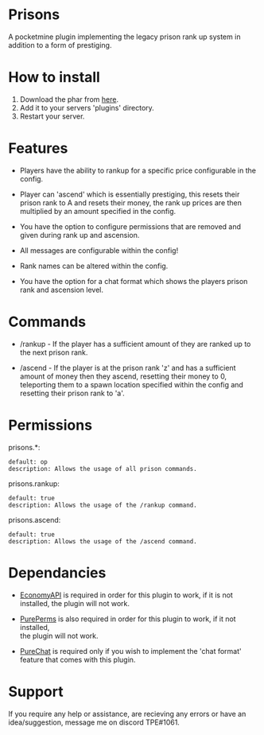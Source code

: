 # Prisons
A pocketmine plugin implementing the legacy prison rank up system in addition to a form of prestiging.

# How to install
1. Download the phar from [here](https://poggit.pmmp.io/ci/TPEimperialPE/Prisons/Prisons/dev:31).
2. Add it to your servers 'plugins' directory.
3. Restart your server.

# Features

- Players have the ability to rankup for a specific price configurable in the config.

- Player can 'ascend' which is essentially prestiging, this resets their prison rank to A and resets their money, the rank up prices are
then multiplied by an amount specified in the config.

- You have the option to configure permissions that are removed and given during rank up and ascension.

- All messages are configurable within the config!

- Rank names can be altered within the config.

- You have the option for a chat format which shows the players prison rank and ascension level.

# Commands

- /rankup - If the player has a sufficient amount of they are ranked up to the next prison rank.

- /ascend - If the player is at the prison rank 'z' and has a sufficient amount of money then they ascend, resetting 
their money to 0, teleporting them to a spawn location specified within the config and resetting their prison rank to 
'a'.

# Permissions
prisons.*:

    default: op
    description: Allows the usage of all prison commands.

prisons.rankup:
    
    default: true
    description: Allows the usage of the /rankup command.

prisons.ascend:
    
    default: true
    description: Allows the usage of the /ascend command.

# Dependancies

- [EconomyAPI](https://poggit.pmmp.io/p/EconomyAPI/) is required in order for this plugin to work, if it is not installed,
the plugin will not work.

- [PurePerms](https://poggit.pmmp.io/p/PurePerms) is also required in order for this plugin to work, if it not installed,  
the plugin will not work.

- [PureChat](https://poggit.pmmp.io/p/PureChat/1.4.11) is required only if you wish to implement the 'chat format' feature 
that comes with this plugin.

# Support

If you require any help or assistance, are recieving any errors or have an idea/suggestion, message me on discord TPE#1061.


